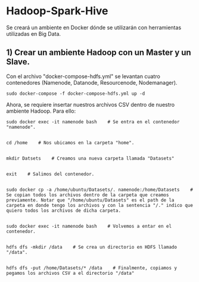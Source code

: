 # Hadoop-Spark-Hive
Se creará un ambiente en Docker dónde se utilizarán con herramientas utilizadas en Big Data.

## 1) Crear un ambiente Hadoop con un Master y un Slave.

Con el archivo "docker-compose-hdfs.yml" se levantan cuatro contenedores (Namenode, Datanode, Resourcenode, Nodemanager).
```
sudo docker-compose -f docker-compose-hdfs.yml up -d
```

Ahora, se requiere insertar nuestros archivos CSV dentro de nuestro ambiente Hadoop. Para ello:
```
sudo docker exec -it namenode bash    # Se entra en el contenedor "namenode".


cd /home    # Nos ubicamos en la carpeta "home".


mkdir Datsets    # Creamos una nueva carpeta llamada "Datasets"


exit    # Salimos del contenedor.


sudo docker cp -a /home/ubuntu/Datasets/. namenode:/home/Datasets    # Se copian todos los archivos dentro de la carpeta que creamos previamente. Notar que "/home/ubuntu/Datasets" es el path de la carpeta en donde tengo los archivos y con la sentencia "/." indico que quiero todos los archivos de dicha carpeta.


sudo docker exec -it namenode bash    # Volvemos a entar en el contenedor.


hdfs dfs -mkdir /data    # Se crea un directorio en HDFS llamado "/data".


hdfs dfs -put /home/Datasets/* /data    # Finalmente, copiamos y pegamos los archivos CSV a el directorio "/data"
```
